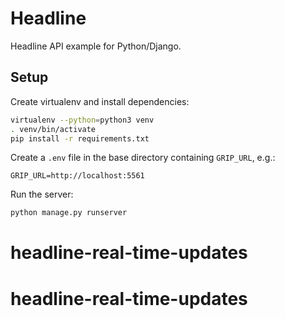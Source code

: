 # Headline

Headline API example for Python/Django.

## Setup

Create virtualenv and install dependencies:

```sh
virtualenv --python=python3 venv
. venv/bin/activate
pip install -r requirements.txt
```

Create a `.env` file in the base directory containing `GRIP_URL`, e.g.:

```
GRIP_URL=http://localhost:5561
```

Run the server:

```sh
python manage.py runserver
```
# headline-real-time-updates
# headline-real-time-updates
